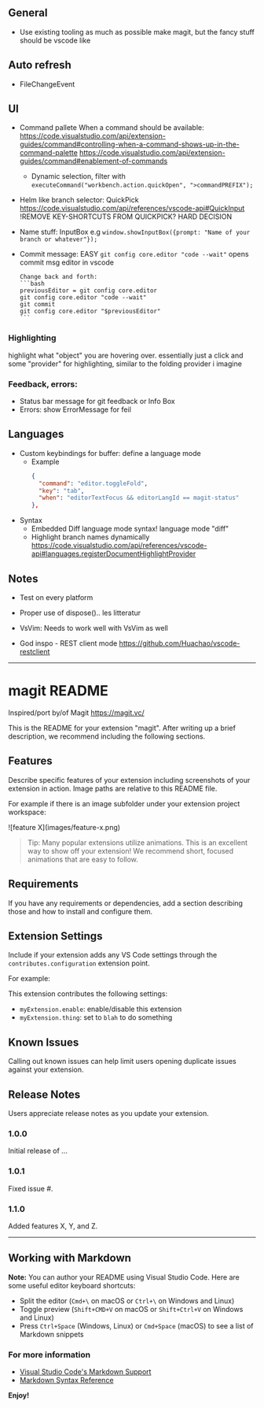 
## General
  - Use existing tooling as much as possible
    make magit, but the fancy stuff should be vscode like

## Auto refresh
  - FileChangeEvent

## UI
  - Command pallete
      When a command should be available: https://code.visualstudio.com/api/extension-guides/command#controlling-when-a-command-shows-up-in-the-command-palette
      https://code.visualstudio.com/api/extension-guides/command#enablement-of-commands
     - Dynamic selection, filter with `executeCommand("workbench.action.quickOpen", ">commandPREFIX");`

  - Helm like branch selector: QuickPick https://code.visualstudio.com/api/references/vscode-api#QuickInput
    !REMOVE KEY-SHORTCUTS FROM QUICKPICK? HARD DECISION

  - Name stuff: InputBox
      e.g `window.showInputBox({prompt: "Name of your branch or whatever"});`

  - Commit message: EASY
        `git config core.editor "code --wait"`
         opens commit msg editor in vscode

        Change back and forth:
        ```bash
        previousEditor = git config core.editor
        git config core.editor "code --wait"
        git commit
        git config core.editor "$previousEditor"
        ```

### Highlighting
  highlight what "object" you are hovering over.
  essentially just a click
  and some "provider" for highlighting, similar to the folding provider i imagine

### Feedback, errors:
  - Status bar message for git feedback or Info Box
  - Errors: show ErrorMessage for feil

## Languages
  - Custom keybindings for buffer: define a language mode
    - Example
      ```json
      {
        "command": "editor.toggleFold",
        "key": "tab",
        "when": "editorTextFocus && editorLangId == magit-status"
      },
      ```
  - Syntax
    - Embedded Diff language mode syntax!
      language mode "diff"
    - Highlight branch names dynamically
       https://code.visualstudio.com/api/references/vscode-api#languages.registerDocumentHighlightProvider

## Notes
  - Test on every platform

  - Proper use of dispose().. les litteratur

  - VsVim:
     Needs to work well with VsVim as well

  - God inspo - REST client mode
      https://github.com/Huachao/vscode-restclient


-----

# magit README

Inspired/port by/of Magit https://magit.vc/

This is the README for your extension "magit". After writing up a brief description, we recommend including the following sections.

## Features

Describe specific features of your extension including screenshots of your extension in action. Image paths are relative to this README file.

For example if there is an image subfolder under your extension project workspace:

\!\[feature X\]\(images/feature-x.png\)

> Tip: Many popular extensions utilize animations. This is an excellent way to show off your extension! We recommend short, focused animations that are easy to follow.

## Requirements

If you have any requirements or dependencies, add a section describing those and how to install and configure them.

## Extension Settings

Include if your extension adds any VS Code settings through the `contributes.configuration` extension point.

For example:

This extension contributes the following settings:

* `myExtension.enable`: enable/disable this extension
* `myExtension.thing`: set to `blah` to do something

## Known Issues

Calling out known issues can help limit users opening duplicate issues against your extension.

## Release Notes

Users appreciate release notes as you update your extension.

### 1.0.0

Initial release of ...

### 1.0.1

Fixed issue #.

### 1.1.0

Added features X, Y, and Z.

-----------------------------------------------------------------------------------------------------------

## Working with Markdown

**Note:** You can author your README using Visual Studio Code.  Here are some useful editor keyboard shortcuts:

* Split the editor (`Cmd+\` on macOS or `Ctrl+\` on Windows and Linux)
* Toggle preview (`Shift+CMD+V` on macOS or `Shift+Ctrl+V` on Windows and Linux)
* Press `Ctrl+Space` (Windows, Linux) or `Cmd+Space` (macOS) to see a list of Markdown snippets

### For more information

* [Visual Studio Code's Markdown Support](http://code.visualstudio.com/docs/languages/markdown)
* [Markdown Syntax Reference](https://help.github.com/articles/markdown-basics/)

**Enjoy!**
